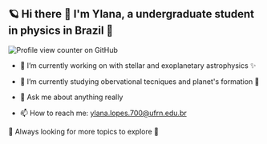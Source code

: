 ## 🪐 Hi there 👋 I'm Ylana, a undergraduate student in physics in Brazil 🌴
![Profile view counter on GitHub](https://komarev.com/ghpvc/?username=ylaksl)

- 🔭 I’m currently working on with stellar and exoplanetary astrophysics ✨️
  
- 🌱 I’m currently studying obervational tecniques and planet's formation 🌌
  
- 💬 Ask me about anything really
  
- 📫 How to reach me: ylana.lopes.700@ufrn.edu.br


🌻 Always looking for more topics to explore 🌻
<!--
**ylaksl/ylaksl** is a ✨ _special_ ✨ repository because its `README.md` (this file) appears on your GitHub profile.

Here are some ideas to get you started:

- 🔭 I’m currently working on ...
- 🌱 I’m currently learning ...
- 👯 I’m looking to collaborate on ...
- 🤔 I’m looking for help with ...
- 💬 Ask me about ...
- 📫 How to reach me: ...
- 😄 Pronouns: ...
- ⚡ Fun fact: ...
-->

